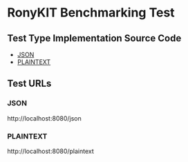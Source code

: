 # RonyKIT Benchmarking Test

## Test Type Implementation Source Code

- [JSON](/json)
- [PLAINTEXT](/plaintext)

## Test URLs

### JSON

http://localhost:8080/json

### PLAINTEXT

http://localhost:8080/plaintext

